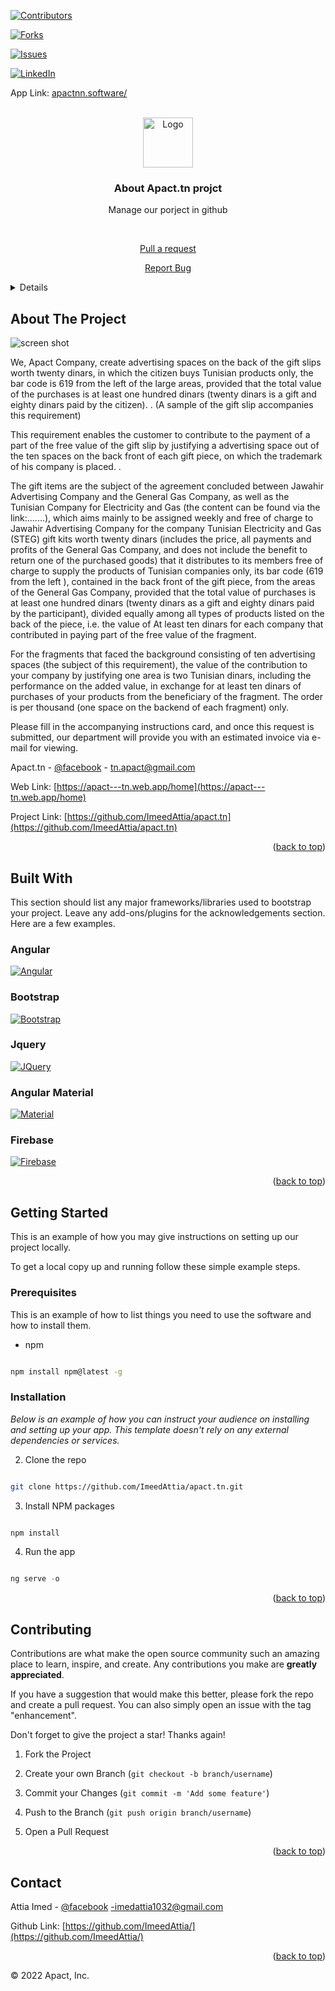  
<a  name="readme-top"></a>


[![Contributors][contributors-shield]][contributors-url]

[![Forks][forks-shield]][forks-url]

[![Issues][issues-shield]][issues-url]

[![LinkedIn][linkedin-shield]][linkedin-url]

  
  
  

<!-- PROJECT LOGO -->
   App Link: [apactnn.software/](apactnn.software/)

<br />

<div align="center">

<a  href="https://github.com/ImeedAttia/apact.tn">

<img  src="/src/assets/logo.png"  alt="Logo"  width="80"  height="80">

</a>

  

<h3 align="center">About Apact.tn projct</h3>

  

<p align="center">

Manage our porject in github

<br />

<a  href="https://github.com/ImeedAttia/apact.tn/pulls">Pull a request </a>

<a  href="https://github.com/ImeedAttia/apact.tn/issues">Report Bug</a>

</div>

  
  
  

<!-- TABLE OF CONTENTS -->

<details>

## <summary>Table of Contents</summary>

<ol>

<li> <a  href="#about-the-project">About The Project</a>

<ul>

<li><a  href="#built-with">Built With</a></li>

</ul>

**<a  href="#getting-started">Getting Started</a>**

<ul>

<li><a  href="#prerequisites">Prerequisites</a></li>

<li><a  href="#installation">Installation</a></li>

</ul>

</li>

<li><a  href="#usage">Usage</a></li>

<li><a  href="#contributing">Contributing</a></li>



<li><a  href="#contact">Contact</a></li>



</ol>

</details>

  
  
  

<!-- ABOUT THE PROJECT -->

## About The Project

  
<img  src="src\assets\screen-shot.jpg"  alt="screen shot">

  


We, Apact Company, create advertising spaces on the back of the gift slips worth twenty dinars, in which the citizen buys Tunisian products only, the bar code is 619 from the left of the large areas, provided that the total value of the purchases is at least one hundred dinars (twenty dinars is a gift and eighty dinars paid by the citizen). . (A sample of the gift slip accompanies this requirement)

This requirement enables the customer to contribute to the payment of a part of the free value of the gift slip by justifying a advertising space out of the ten spaces on the back front of each gift piece, on which the trademark of his company is placed. .

 The gift items are the subject of the agreement concluded between Jawahir Advertising Company and the General Gas Company, as well as the Tunisian Company for Electricity and Gas (the content can be found via the link:.......), which aims mainly to be assigned weekly and free of charge to Jawahir Advertising Company for the company Tunisian Electricity and Gas (STEG) gift kits worth twenty dinars (includes the price, all payments and profits of the General Gas Company, and does not include the benefit to return one of the purchased goods) that it distributes to its members free of charge to supply the products of Tunisian companies only, its bar code (619 from the left ), contained in the back front of the gift piece, from the areas of the General Gas Company, provided that the total value of purchases is at least one hundred dinars (twenty dinars as a gift and eighty dinars paid by the participant), divided equally among all types of products listed on the back of the piece, i.e. the value of At least ten dinars for each company that contributed in paying part of the free value of the fragment.

For the fragments that faced the background consisting of ten advertising spaces (the subject of this requirement), the value of the contribution to your company by justifying one area is two Tunisian dinars, including the performance on the added value, in exchange for at least ten dinars of purchases of your products from the beneficiary of the fragment. The order is per thousand (one space on the backend of each fragment) only.

Please fill in the accompanying instructions card, and once this request is submitted, our department will provide you with an estimated invoice via e-mail for viewing.

   Apact.tn - [@facebook](https://www.facebook.com/Apact.tn/?ref=page_internal) - tn.apact@gmail.com

   Web Link: [https://apact---tn.web.app/home](https://apact---tn.web.app/home)

   
   Project Link: [https://github.com/ImeedAttia/apact.tn](https://github.com/ImeedAttia/apact.tn)

<p align="right">(<a  href="#readme-top">back to top</a>)</p>

  
  
  

## Built With

  

This section should list any major frameworks/libraries used to bootstrap your project. Leave any add-ons/plugins for the acknowledgements section. Here are a few examples.

### Angular

 [![Angular][Angular.io]][Angular-url]
### Bootstrap
 [![Bootstrap][Bootstrap.com]][Bootstrap-url]
### Jquery
 [![JQuery][JQuery.com]][JQuery-url]
### Angular Material
 [![Material][Material.com]][Material-url]
### Firebase
 [![Firebase][Firebase.com]][Firebase-url]

<p align="right">(<a  href="#readme-top">back to top</a>)</p>

  
  
  

<!-- GETTING STARTED -->

## Getting Started

  

This is an example of how you may give instructions on setting up our project locally.

To get a local copy up and running follow these simple example steps.

  

### Prerequisites

  

This is an example of how to list things you need to use the software and how to install them.

* npm

```sh

npm install npm@latest -g

```

  

### Installation

  

_Below is an example of how you can instruct your audience on installing and setting up your app. This template doesn't rely on any external dependencies or services._

  


2. Clone the repo

```sh

git clone https://github.com/ImeedAttia/apact.tn.git

```

3. Install NPM packages

```sh

npm install

```

4. Run the app 

```js

ng serve -o

```

  

<p align="right">(<a  href="#readme-top">back to top</a>)</p>
  
  

<!-- CONTRIBUTING -->

## Contributing

  

Contributions are what make the open source community such an amazing place to learn, inspire, and create. Any contributions you make are **greatly appreciated**.

  

If you have a suggestion that would make this better, please fork the repo and create a pull request. You can also simply open an issue with the tag "enhancement".

Don't forget to give the project a star! Thanks again!

  

1. Fork the Project

2. Create your own Branch (`git checkout -b branch/username`)

3. Commit your Changes (`git commit -m 'Add some feature'`)

4. Push to the Branch (`git push origin branch/username`)

5. Open a Pull Request

  

<p align="right">(<a  href="#readme-top">back to top</a>)</p>

 
  
  

<!-- CONTACT -->

## Contact

  

Attia Imed - [@facebook](https://www.facebook.com/imeed.attiaa/) -imedattia1032@gmail.com

  

Github Link: [https://github.com/ImeedAttia/](https://github.com/ImeedAttia/)

  

<p align="right">(<a  href="#readme-top">back to top</a>)</p>
  

<!-- MARKDOWN LINKS & IMAGES -->

<!-- https://www.markdownguide.org/basic-syntax/#reference-style-links -->

[contributors-shield]: https://img.shields.io/github/contributors/othneildrew/Best-README-Template.svg?style=for-the-badge

[contributors-url]: https://github.com/ImeedAttia/apact.tn/graphs/contributors

[forks-shield]: https://img.shields.io/github/forks/othneildrew/Best-README-Template.svg?style=for-the-badge

[forks-url]: https://github.com/ImeedAttia/apact.tn/fork

[issues-shield]: https://img.shields.io/github/issues/othneildrew/Best-README-Template.svg?style=for-the-badge

[issues-url]: https://github.com/ImeedAttia/apact.tn/issues

[linkedin-shield]: https://img.shields.io/badge/-LinkedIn-black.svg?style=for-the-badge&logo=linkedin&colorB=555

[linkedin-url]:https://www.linkedin.com/in/attia-imed-1977941b6/

[product-screenshot]: images/screenshot.png

[Angular.io]: https://nirajsonawane.github.io/2018/10/27/Angular-Material-Tabs-with-Router/angular.png

[Angular-url]: https://angular.io/

[Bootstrap.com]: https://encrypted-tbn0.gstatic.com/images?q=tbn:ANd9GcSf-aSzPPaGyMYUdUaBjQ8AOY1_HzoQNfuUhIx7D54EP_Gy5V5yRbK3J2phKdznL6WXdD8&usqp=CAU

[Bootstrap-url]: https://getbootstrap.com

[JQuery.com]: https://cdn4.iconfinder.com/data/icons/scripting-and-programming-languages/512/JQuery_logo-512.png

[JQuery-url]: https://jquery.com

[Firebase.com]:https://www.gstatic.com/devrel-devsite/prod/v2b5bf1e5ee8024729fd84fa886683128e430eb1b3bb22f0cfc7a808f093a3934/firebase/images/lockup.svg 

[Firebase-url]: https://firebase.google.com
[Material-url]: https://material.angular.io/
[Material.com]:https://raw.githubusercontent.com/angular-material-extensions/input-counter/HEAD/assets/angular-material-extensions-logo.svg


© 2022 Apact, Inc.

